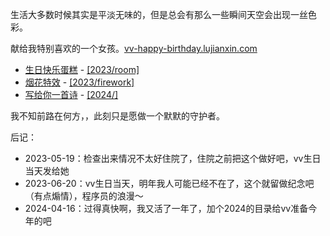 生活大多数时候其实是平淡无味的，但是总会有那么一些瞬间天空会出现一丝色彩。

献给我特别喜欢的一个女孩。[vv-happy-birthday.lujianxin.com](http://vv-happy-birthday.lujianxin.com/)

- [生日快乐蛋糕](http://cake.lujianxin.com/) - [[2023/room]](./2023/room)
- [烟花特效](http://firework.lujianxin.com/) - [[2023/firework]](./2023/firework)
- [写给你一首诗](http://poetry.lujianxin.com/) - [[2024/]](./2024)

我不知前路在何方，，此刻只是愿做一个默默的守护者。

后记：

- 2023-05-19：检查出来情况不太好住院了，住院之前把这个做好吧，vv生日当天发给她
- 2023-06-20：vv生日当天，明年我人可能已经不在了，这个就留做纪念吧（有点煽情），程序员的浪漫～
- 2024-04-16：过得真快啊，我又活了一年了，加个2024的目录给vv准备今年的吧

